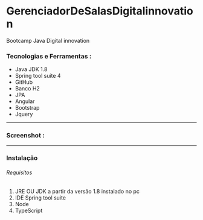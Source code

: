 # GerenciadorDeSalasDigitalinnovation
 Bootcamp Java Digital innovation

<h3>Tecnologias e Ferramentas :</h3>
<ul>
  <li>Java JDK 1.8</li>
  <li>Spring tool suite 4</li>
  <li>GitHub</li>
  <li>Banco H2</li>
  <li>JPA</li>
  <li>Angular</li>
 <li>Bootstrap</li>
 <li>Jquery</>
</ul>
<hr>

<h3>Screenshot :</h3>

<hr>
<h3>Instalação</h3>
<h6>Requisitos</h6>
<ol>
 <li>JRE OU JDK a partir da versão 1.8 instalado no pc</li>
 <li>IDE Spring tool suite</li>
 <li>Node</li>
 <li>TypeScript</li>
</ol>
